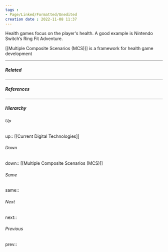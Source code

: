 ```yaml
---
tags :
- Page/Linked/Formatted/Unedited
creation date : 2022-11-08 11:37 
---
```


Health games focus on the player's health. A good example is Nintendo Switch’s Ring Fit Adventure. 

[[Multiple Composite Scenarios (MCS)]] is a framework for health game development

---
##### Related


---
##### References


---
##### Hierarchy
###### Up
up:: [[Current Digital Technologies]]
###### Down
down:: [[Multiple Composite Scenarios (MCS)]] 
###### Same
same:: 
###### Next
next:: 
###### Previous
prev:: 